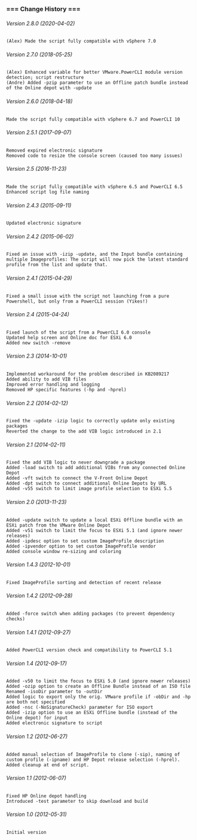 ### === Change History ===

######  Version 2.8.0 (2020-04-02)
	(Alex) Made the script fully compatible with vSphere 7.0

######  Version 2.7.0 (2018-05-25)
	(Alex) Enhanced variable for better VMware.PowerCLI module version detection; script restructure
	(Andre) Added -pzip parameter to use an Offline patch bundle instead of the Online depot with -update

###### Version 2.6.0 (2018-04-18)
	Made the script fully compatible with vSphere 6.7 and PowerCLI 10

###### Version 2.5.1 (2017-09-07)
	Removed expired electronic signature
	Removed code to resize the console screen (caused too many issues)

###### Version 2.5 (2016-11-23)
	Made the script fully compatible with vSphere 6.5 and PowerCLI 6.5
	Enhanced script log file naming

###### Version 2.4.3 (2015-09-11)
	Updated electronic signature

###### Version 2.4.2 (2015-06-02)
	Fixed an issue with -izip -update, and the Input bundle containing multiple Imageprofiles: The script will now pick the latest standard profile from the list and update that.

###### Version 2.4.1 (2015-04-29)
	Fixed a small issue with the script not launching from a pure Powershell, but only from a PowerCLI session (Yikes!)

###### Version 2.4 (2015-04-24)
	Fixed launch of the script from a PowerCLI 6.0 console
	Updated help screen and Online doc for ESXi 6.0
	Added new switch -remove

###### Version 2.3 (2014-10-01)
	Implemented workaround for the problem described in KB2089217
	Added ability to add VIB files
	Improved error handling and logging
	Removed HP specific features (-hp and -hprel)

###### Version 2.2 (2014-02-12)
	Fixed the -update -izip logic to correctly update only existing packages
	Reverted the change to the add VIB logic introduced in 2.1

###### Version 2.1 (2014-02-11)
	Fixed the add VIB logic to never downgrade a package
	Added -load switch to add additional VIBs from any connected Online Depot
	Added -vft switch to connect the V-Front Online Depot
	Added -dpt switch to connect additional Online Depots by URL
	Added -v55 switch to limit image profile selection to ESXi 5.5

###### Version 2.0 (2013-11-23)
	Added -update switch to update a local ESXi Offline bundle with an ESXi patch from the VMware Online Depot
	Added -v51 switch to limit the focus to ESXi 5.1 (and ignore newer releases)
	Added -ipdesc option to set custom ImageProfile description
	Added -ipvendor option to set custom ImageProfile vendor
	Added console window re-sizing and coloring

###### Version 1.4.3 (2012-10-01)
	Fixed ImageProfile sorting and detection of recent release

###### Version 1.4.2 (2012-09-28)
	Added -force switch when adding packages (to prevent dependency checks)

###### Version 1.4.1 (2012-09-27)
	Added PowerCLI version check and compatibility to PowerCLI 5.1

###### Version 1.4 (2012-09-17)
	Added -v50 to limit the focus to ESXi 5.0 (and ignore newer releases)
	Added -ozip option to create an Offline Bundle instead of an ISO file
	Renamed -isoDir parameter to -outDir
	Added logic to export only the orig. VMware profile if -obDir and -hp are both not specified
	Added -nsc (-NoSignatureCheck) parameter for ISO export
	Added -izip option to use an ESXi Offline bundle (instead of the Online depot) for input
	Added electronic signature to script

###### Version 1.2 (2012-06-27)
	Added manual selection of ImageProfile to clone (-sip), naming of custom profile (-ipname) and HP Depot release selection (-hprel). Added cleanup at end of script.

###### Version 1.1 (2012-06-07)
	Fixed HP Online depot handling
	Introduced -test parameter to skip download and build

###### Version 1.0 (2012-05-31)
	Initial version
